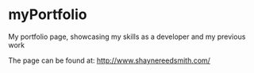 # myPortfolio
My portfolio page, showcasing my skills as a developer and my previous work

The page can be found at: http://www.shaynereedsmith.com/

